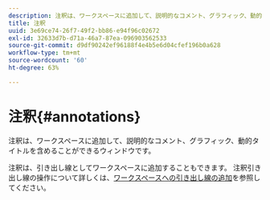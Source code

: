 ```yaml
---
description: 注釈は、ワークスペースに追加して、説明的なコメント、グラフィック、動的タイトルを含めることができるウィンドウです。
title: 注釈
uuid: 3e69ce74-26f7-49f2-bb86-e94f96c02672
exl-id: 32633d7b-d71a-46a7-87ea-096903562533
source-git-commit: d9df90242ef96188f4e4b5e6d04cfef196b0a628
workflow-type: tm+mt
source-wordcount: '60'
ht-degree: 63%

---
```


# 注釈{#annotations}

注釈は、ワークスペースに追加して、説明的なコメント、グラフィック、動的タイトルを含めることができるウィンドウです。

注釈は、引き出し線としてワークスペースに追加することもできます。 注釈引き出し線の操作について詳しくは、[ワークスペースへの引き出し線の追加](../../../../home/c-get-started/c-vis/c-call-wkspc.md#concept-212b09e763044d938987b4a9c658adc0)を参照してください。
